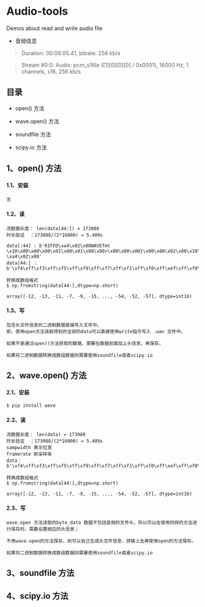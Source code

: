 # Audio-tools
Demos about read and write audio file

- 音频信息

> Duration: 00:00:05.41, bitrate: 256 kb/s

> Stream #0:0: Audio: pcm_s16le ([1][0][0][0] / 0x0001), 16000 Hz, 1 channels, s16, 256 kb/s

## 目录

- open() 方法

- wave.open() 方法

- soundfile 方法

- scipy.io 方法


## 1、open() 方法

#### 1.1、安装

```
无
```

#### 1.2、读

```
流数据长度： len(data[44:]) = 173088 
时长验证  ：173088/(2*16000) = 5.409s 

data[:44] : b'RIFFD\xa4\x02\x00WAVEfmt \x10\x00\x00\x00\x01\x00\x01\x00\x80>\x00\x00\x00}\x00\x00\x02\x00\x10\x00data \xa4\x02\x00'
data[44:] ：b'\xf4\xff\xf3\xff\xf5\xff\xf9\xff\xf7\xff\xf1\xff\xf0\xff\xef\xff\xf0\xff\xef\xff\xf5\xff\xf4\xff\xfb\xff\xf9\xff\xf4\xff\xf6\xff\xf2\xff\xf5\xff...'
```

```
转换成数组格式
$ np.fromstring(data[44:],dtype=np.short)

array([-12, -13, -11, -7, -9, -15, ..., -54, -52, -57], dtype=int16)
```
#### 1.3、写

```
包含头文件信息的二进制数据直接写入文件中。
即，使用open方法读取得到的全部的data可以直接使用write指令写入 .wav 文件中。

如果不是通过open()方法获取的数据，需要在数据前面加上头信息，再保存。

如果将二进制数据转换成数组数据则需要使用soundfile或者scipy.io
```

## 2、wave.open() 方法

#### 2.1、安装

```
$ pip install wave
```

#### 2.2、读
```
流数据长度： len(data) = 173088 
时长验证  ：173088/(2*16000) = 5.409s 
sampwidth 表示位宽
framerate 即采样率
data：b'\xf4\xff\xf3\xff\xf5\xff\xf9\xff\xf7\xff\xf1\xff\xf0\xff\xef\xff\xf0\xff\xef\xff\xf5\xff\xf4\xff\xfb\xff\xf9\xff\xf4\xff...'
```
```
转换成数组格式
$ np.fromstring(data[44:],dtype=np.short)

array([-12, -13, -11, -7, -9, -15, ..., -54, -52, -57], dtype=int16)
```
#### 2.3、写

```
wave.open 方法读取的byte_data 数据不包括音频的文件头，所以可以在使用同样的方法进行保存时，需要设置相应的头信息；

不用wave.open的方法保存，则可以自己生成头文件信息，拼接上去再使用open的方法保存。

如果将二进制数据转换成数组数据则需要使用soundfile或者scipy.io
```


## 3、soundfile 方法



## 4、scipy.io 方法



## 